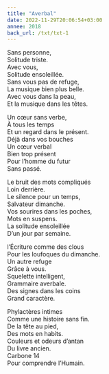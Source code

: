 ```yaml
---
title: "Averbal"
date: 2022-11-29T20:06:54+03:00
annee: 2018
back_url: /txt/txt-1
---
```

Sans personne,  
Solitude triste.  
Avec vous,  
Solitude ensoleillée.  
Sans vous pas de refuge,  
La musique bien plus belle.  
Avec vous dans la peau,  
Et la musique dans les têtes.  

Un cœur sans verbe,  
À tous les temps  
Et un regard dans le présent.  
Déjà dans vos bouches  
Un cœur verbal  
Bien trop présent  
Pour l’homme du futur  
Sans passé.  

Le bruit des mots compliqués  
Loin derrière.  
Le silence pour un temps,  
Salvateur dimanche.  
Vos sourires dans les poches,  
Mots en suspens.  
La solitude ensoleillée  
D’un jour par semaine.  

l’Écriture comme des clous  
Pour les loufoques du dimanche.  
Un autre refuge  
Grâce à vous.  
Squelette intelligent,  
Grammaire averbale.  
Des signes dans les coins  
Grand caractère.  

Phylactères intimes  
Comme une histoire sans fin.  
De la tête au pied,  
Des mots en habits.  
Couleurs et odeurs d’antan  
Du livre ancien.  
Carbone 14  
Pour comprendre l’Humain.